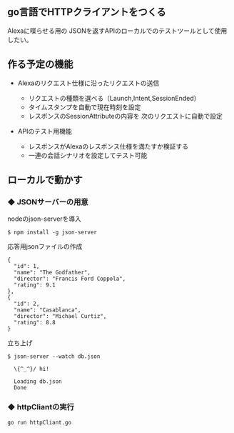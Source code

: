 ## go言語でHTTPクライアントをつくる
Alexaに喋らせる用の
JSONを返すAPIのローカルでのテストツールとして使用したい。

## 作る予定の機能
* Alexaのリクエスト仕様に沿ったリクエストの送信
  * リクエストの種類を選べる（Launch,Intent,SessionEnded）
  * タイムスタンプを自動で現在時刻を設定
  * レスポンスのSessionAttributeの内容を 次のリクエストに自動で設定

* APIのテスト用機能
  * レスポンスがAlexaのレスポンス仕様を満たすか検証する
  * 一連の会話シナリオを設定してテスト可能

## ローカルで動かす
### ◆ JSONサーバーの用意
nodeのjson-serverを導入
```
$ npm install -g json-server
```
応答用jsonファイルの作成
```db.jsono
{
  "id": 1,
  "name": "The Godfather",
  "director": "Francis Ford Coppola",
  "rating": 9.1
},
{
  "id": 2,
  "name": "Casablanca",
  "director": "Michael Curtiz",
  "rating": 8.8
}
```
立ち上げ
```
$ json-server --watch db.json

  \{^_^}/ hi!

  Loading db.json
  Done
```

### ◆ httpCliantの実行
```
go run httpCliant.go
```